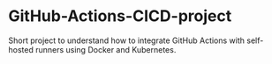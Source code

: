 # GitHub-Actions-CICD-project
Short project to understand how to integrate GitHub Actions with self-hosted runners using Docker and Kubernetes.
